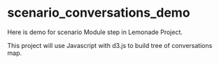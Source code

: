# scenario_conversations_demo
Here is demo for scenario Module step in Lemonade Project.


This project will use Javascript with d3.js to build tree of conversations map.
